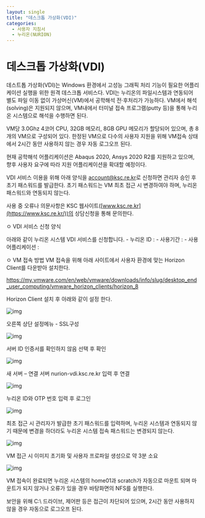 ```yaml
---
layout: single
title: "데스크톱 가상화(VDI)"
categories:
  - 사용자 지침서
  - 누리온(NURION)
---
```

# 데스크톱 가상화(VDI)

데스트톱 가상화(VDI)는 Windows 환경에서 고성능 그래픽 처리 기능이 필요한 어플리케이션 실행을 위한 원격 데스크톱 서비스다. VDI는 누리온의 파일시스템과 연동되어 별도 파일 이동 없이 가상머신(VM)에서 공학해석 전·후처리가 가능하다. VM에서 해석(solving)은 지원되지 않으며, VM내에서 터미널 접속 프로그램(putty 등)을 통해 누리온 시스템으로 해석을 수행하면 된다.

 

 VM당 3.0Ghz 4코어 CPU, 32GB 메모리, 8GB GPU 메모리가 할당되어 있으며, 총 8개의 VM으로 구성되어 있다. 한정된 VM으로 다수의 사용자 지원을 위해 VM접속 상태에서 2시간 동안 사용하지 않는 경우 자동 로그오프 된다. 


 현재 공학해석 어플리케이션은 Abaqus 2020, Ansys 2020 R2를 지원하고 있으며, 향후 사용자 요구에 따라 지원 어플리케이션을 확대할 예정이다. 


 VDI 서비스 이용을 위해 아래 양식을 [account@ksc.re.kr](http://account@ksc.re.kr/)로 신청하면 관리자 승인 후 초기 패스워드를 발급한다. 초기 패스워드는 VM 최초 접근 시 변경하여야 하며, 누리온 패스워드와 연동되지 않는다.

 

 사용 중 오류나 의문사항은 KSC 웹사이트([www.ksc.re.kr](https://www.ksc.re.kr/))의 상담신청을 통해 문의한다.

 

 ㅇ VDI 서비스 신청 양식

   아래와 같이 누리온 시스템 VDI 서비스를 신청합니다.    - 누리온 ID :   - 사용기간 :   - 사용 어플리케이션 :   

 

 ㅇ VM 접속 방법
 VM 접속을 위해 아래 사이트에서 사용자 환경에 맞는 Horizon Client를 다운받아 설치한다.

https://my.vmware.com/en/web/vmware/downloads/info/slug/desktop_end_user_computing/vmware_horizon_clients/horizon_8

 

 Horizon Client 설치 후 아래와 같이 설정 한다.

 



![img](https://blog.kakaocdn.net/dn/BGC8q/btqYxpVD99O/aVX8Oq2TGkS5er6LHkKaAk/img.png)



 오른쪽 상단 설정메뉴 - SSL구성

 



![img](https://blog.kakaocdn.net/dn/b2YVtG/btqYB5PTAQt/MCkUZMpHHg3RoKnHI4HZc0/img.png)



 서버 ID 인증서를 확인하지 않음 선택 후 확인

 



![img](https://blog.kakaocdn.net/dn/bnmUCe/btqYAsq3OVw/pPBhiKuHaRDIevDx6se2J0/img.png)



 새 서버 – 연결 서버 nurion-vdi.ksc.re.kr 입력 후 연결

 



![img](https://blog.kakaocdn.net/dn/OrQYH/btqYusFvBRT/wB9uZD0HH4oaniyDKnsnj1/img.png)



 누리온 ID와 OTP 번호 입력 후 로그인

 



![img](https://blog.kakaocdn.net/dn/o923B/btqYB5ClVrQ/KKOOxMLnWI8wCo4TqJ9wP1/img.png)



 최초 접근 시 관리자가 발급한 초기 패스워드를 입력하며, 누리온 시스템과 연동되지 않기 때문에 변경을 하더라도 누리온 시스템 접속 패스워드는 변경되지 않는다.

 



![img](https://blog.kakaocdn.net/dn/pf4pV/btqYE8eg2ch/qBvdIsUo1fA1iWwFAFX2bk/img.png)



 VM 접근 시 이미지 초기화 및 사용자 프로파일 생성으로 약 3분 소요

 



![img](https://blog.kakaocdn.net/dn/ooqCE/btqYB5vDjrd/yi5b09uo1Boz7YjgT9qKl1/img.png)



 VM 접속이 완료되면 누리온 시스템의 home01과 scratch가 자동으로 마운트 되며 마운트가 되지 않거나 오류가 있을 경우 바탕화면의 NFS를 실행한다.


 보안을 위해 C:\ 드라이브, 제어판 등은 접근이 차단되어 있으며, 2시간 동안 사용하지 않을 경우 자동으로 로그오프 된다.